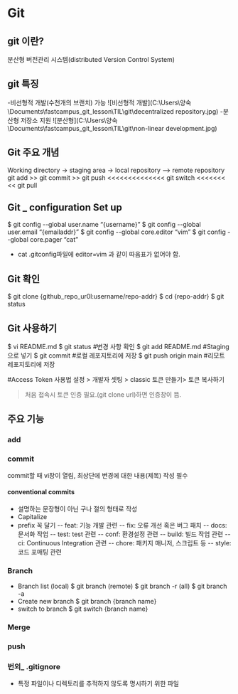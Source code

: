 # Git

## git 이란?
분산형 버전관리 시스템(distributed Version Control System)

## git 특징
-비선형적 개발(수천개의 브랜치) 가능
![비선형적 개발](C:\Users\양숙\Documents\fastcampus_git_lesson\TIL\git\decentralized repository.jpg)
-분산형 저장소 지원
![분산형](C:\Users\양숙\Documents\fastcampus_git_lesson\TIL\git\non-linear development.jpg)

## Git 주요 개념
Working directory -> staging area -> local repository --> remote repository
               git add  >>     git commit      >> git push 
        <<<<<<<<<<<<<< git switch <<<<<<<      << git pull

## Git _ configuration Set up
$ git config --global user.name “{username}”
$ git config --global user.email “{emailaddr}”
$ git config --global core.editor “vim”
$ git config --global core.pager “cat”

* cat .gitconfig파일에 editor=vim 과 같이 따음표가 없어야 함.

## Git 확인

$ git clone {github_repo_ur0l:username/repo-addr}
$ cd {repo-addr}
$ git status

## Git 사용하기

$ vi README.md
$ git status
#변경 사항 확인
$ git add README.md
#Staging으로 넣기
$ git commit
#로컬 레포지토리에 저장
$ git push origin main
#리모트 레포지토리에 저장

#Access Token 사용법
설정 > 개발자 셋팅 > classic 토큰 만들기> 토큰 복사하기
> 처음 접속시 토큰 인증 필요.(git clone url)하면 인증창이 뜸.

## 주요 기능

### add

### commit
commit할 때 vi창이 열림, 최상단에 변경에 대한 내용(제목) 작성 필수

#### conventional commits
- 설명하는 문장형이 아닌 구나 절의 형태로 작성
- Capitalize
- prefix 꼭 달기
-- feat: 기능 개발 관련
-- fix: 오류 개선 혹은 버그 패치
-- docs: 문서화 작업
-- test: test 관련
-- conf: 환경설정 관련
-- build: 빌드 작업 관련
-- ci: Continuous Integration 관련
-- chore: 패키지 매니저, 스크립트 등
-- style: 코드 포매팅 관련

### Branch
- Branch list
(local) $ git branch
(remote) $ git branch -r
(all) $ git branch -a
- Create new branch
$ git branch {branch name}
- switch to branch
$ git switch {branch name}

### Merge

### push

### 번외_ .gitignore
- 특정 파일이나 디렉토리를 추적하지 않도록 명시하기 위한 파일

